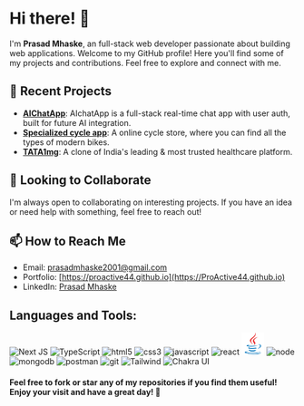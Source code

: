 # Hi there! 👋

I'm **Prasad Mhaske**, an full-stack web developer passionate about building web applications. Welcome to my GitHub profile! Here you'll find some of my projects and contributions. Feel free to explore and connect with me.   

      
   
## 🔭 Recent Projects  

- [**AIChatApp**](https://github.com/ProActive44/AIChatApp): AIchatApp is a full-stack real-time chat app with user auth, built for future AI integration.
- [**Specialized cycle app**](https://github.com/ProActive44/specialized-bike-app): A online cycle store, where you can find all the types of modern bikes.
- [**TATA1mg**](https://github.com/ProActive44/TATA-1mg-clone): A clone of India's leading & most trusted healthcare platform. 
  
 
## 👯 Looking to Collaborate  

I'm always open to collaborating on interesting projects. If you have an idea or need help with something, feel free to reach out!

 
## 📫 How to Reach Me   
 
- Email: prasadmhaske2001@gmail.com
- Portfolio: [https://proactive44.github.io](https://ProActive44.github.io)
- LinkedIn: [Prasad Mhaske](https://www.linkedin.com/in/prasad-mhaske-88a177247)




<h2 align="left">Languages and Tools:</h2> 
<p align="left"> 
<img src="https://github.com/user-attachments/assets/894b7e19-23be-4492-a3bb-deef831ac34f" alt="Next JS" width="40" height="40"/> 
<img src="https://github.com/user-attachments/assets/c0d70a08-ebf7-4f52-8907-ef0d2eb06c48" alt="TypeScript" width="40" height="40"/> 
<img src="https://www.freepnglogos.com/uploads/html5-logo-png/html5-logo-html-logo-0.png" alt="html5" width="40" height="40"/> 
<img src="https://cdn.iconscout.com/icon/free/png-512/free-css-alt-3521367-2944811.png?f=avif&w=256" alt="css3" width="40" height="40"/>
<img src="https://www.freepnglogos.com/uploads/javascript-png/js-logo-png-5.png" alt="javascript" width="40" height="40"/>
<img src="https://cdn4.iconfinder.com/data/icons/logos-3/600/React.js_logo-512.png" alt="react" width="40" height="40"/> 
<img src="https://raw.githubusercontent.com/devicons/devicon/master/icons/java/java-original.svg" alt="java" width="40" height="40"/>
<img src="https://www.orangemantra.com/wp-content/uploads/2022/04/nd3.png" alt="node" width="40" height="40" />
<img src="https://cdn.iconscout.com/icon/free/png-256/free-mongodb-3629020-3030245.png" alt="mongodb" width="40" height="40"/>
<img src="https://www.vectorlogo.zone/logos/getpostman/getpostman-icon.svg" alt="postman" width="40" height="40"/> 
<img src="https://www.vectorlogo.zone/logos/git-scm/git-scm-icon.svg" alt="git" width="40" height="40"/> 
<img src="https://upload.wikimedia.org/wikipedia/commons/thumb/archive/d/d5/20230715030041%21Tailwind_CSS_Logo.svg/120px-Tailwind_CSS_Logo.svg.png" alt="Tailwind" width="40" height="40"/> 
<img src="https://github.com/user-attachments/assets/8ab29c7b-dc50-402f-87d9-dcc0219f5645" alt="Chakra UI" width="40" height="40"/> 
</p>


#### Feel free to fork or star any of my repositories if you find them useful! Enjoy your visit and have a great day! 🚀 
